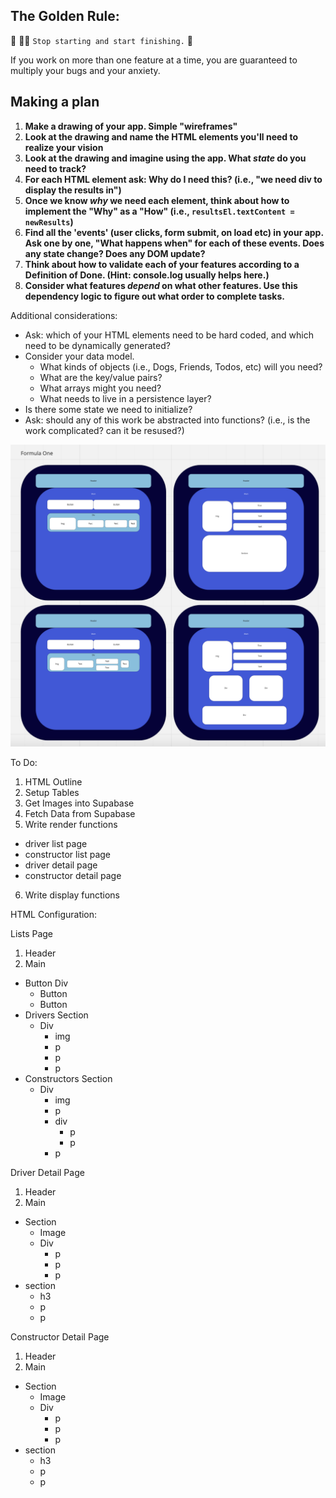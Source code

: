 ## The Golden Rule: 

🦸 🦸‍♂️ `Stop starting and start finishing.` 🏁

If you work on more than one feature at a time, you are guaranteed to multiply your bugs and your anxiety.

## Making a plan

1) **Make a drawing of your app. Simple "wireframes"** 
1) **Look at the drawing and name the HTML elements you'll need to realize your vision**
1) **Look at the drawing and imagine using the app. What _state_ do you need to track?** 
1) **For each HTML element ask: Why do I need this? (i.e., "we need div to display the results in")** 
1) **Once we know _why_ we need each element, think about how to implement the "Why" as a "How" (i.e., `resultsEl.textContent = newResults`)**
1) **Find all the 'events' (user clicks, form submit, on load etc) in your app. Ask one by one, "What happens when" for each of these events. Does any state change? Does any DOM update?**
1) **Think about how to validate each of your features according to a Definition of Done. (Hint: console.log usually helps here.)**
1) **Consider what features _depend_ on what other features. Use this dependency logic to figure out what order to complete tasks.**

Additional considerations:
- Ask: which of your HTML elements need to be hard coded, and which need to be dynamically generated?
- Consider your data model. 
  - What kinds of objects (i.e., Dogs, Friends, Todos, etc) will you need? 
  - What are the key/value pairs? 
  - What arrays might you need? 
  - What needs to live in a persistence layer?
- Is there some state we need to initialize?
- Ask: should any of this work be abstracted into functions? (i.e., is the work complicated? can it be resused?)


![wireframe](assets/wireframe.png)

To Do:
1. HTML Outline
2. Setup Tables
3. Get Images into Supabase
4. Fetch Data from Supabase
5. Write render functions
  - driver list page
  - constructor list page
  - driver detail page
  - constructor detail page
6. Write display functions


HTML Configuration:

Lists Page
1. Header
2. Main
  - Button Div
    - Button
    - Button
  - Drivers Section
    - Div
      - img
      - p
      - p
      - p
  - Constructors Section
    - Div
      - img
      - p
      - div
        - p
        - p
      - p
  
Driver Detail Page
1. Header
2. Main
  - Section
    - Image
    - Div
      - p
      - p
      - p
  - section
    - h3
    - p
    - p

Constructor Detail Page
1. Header
2. Main
  - Section
    - Image
    - Div
      - p
      - p
      - p
  - section
    - h3
    - p
    - p

